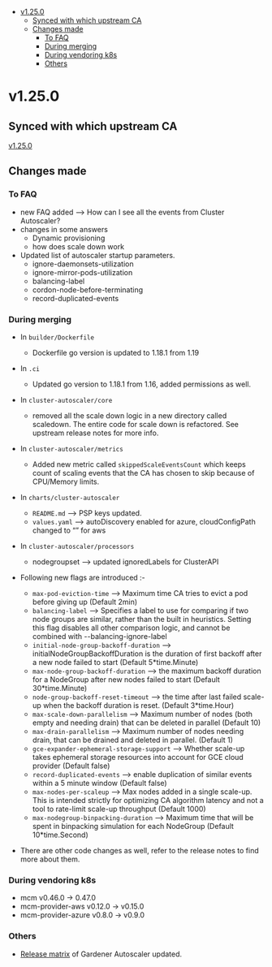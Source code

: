 <!--- For help refer to https://github.com/kubernetes/kubernetes/blob/master/CHANGELOG/CHANGELOG-1.20.md?plain=1 as example --->

- [v1.25.0](#v1250)
    - [Synced with which upstream CA](#synced-with-which-upstream-ca)
    - [Changes made](#changes-made)
        - [To FAQ](#to-faq)
        - [During merging](#during-merging)
        - [During vendoring k8s](#during-vendoring-k8s)
        - [Others](#others)


# v1.25.0


## Synced with which upstream CA

[v1.25.0](https://github.com/kubernetes/autoscaler/tree/cluster-autoscaler-1.25.0/cluster-autoscaler)

## Changes made

### To FAQ
- new FAQ added —> How can I see all the events from Cluster Autoscaler?
- changes in some answers
    - Dynamic provisioning
    - how does scale down work
- Updated list of autoscaler startup parameters.
    - ignore-daemonsets-utilization
    - ignore-mirror-pods-utilization
    - balancing-label
    - cordon-node-before-terminating
    - record-duplicated-events

### During merging

- In `builder/Dockerfile`
  - Dockerfile go version is updated to 1.18.1 from 1.19

- In `.ci`
  - Updated go version to 1.18.1 from 1.16, added permissions as well.

- In `cluster-autoscaler/core`
  - removed all the scale down logic in a new directory called scaledown. The entire code for scale down is refactored. See upstream release notes for more info.
	
- In `cluster-autoscaler/metrics`
  - Added new metric called `skippedScaleEventsCount` which keeps count of scaling events that the CA has chosen to skip because of CPU/Memory limits.

- In `charts/cluster-autoscaler`
    - `README.md` —> PSP keys updated.
    - `values.yaml` —> autoDiscovery enabled for azure, cloudConfigPath changed to “” for aws

- In `cluster-autoscaler/processors`
  - nodegroupset —> updated ignoredLabels for ClusterAPI

- Following new flags are introduced :-
    - `max-pod-eviction-time` —> Maximum time CA tries to evict a pod before giving up (Default 2min)
    - `balancing-label` —> Specifies a label to use for comparing if two node groups are similar, rather than the built in heuristics. Setting this flag disables all other comparison logic, and cannot be combined with --balancing-ignore-label
    - `initial-node-group-backoff-duration` —>  initialNodeGroupBackoffDuration is the duration of first backoff after a new node failed to start (Default 5*time.Minute)
    - `max-node-group-backoff-duration` —>  the maximum backoff duration for a NodeGroup after new nodes failed to start (Default 30*time.Minute)
    - `node-group-backoff-reset-timeout` —>  the time after last failed scale-up when the backoff duration is reset.  (Default 3*time.Hour)
    - `max-scale-down-parallelism` —>  Maximum number of nodes (both empty and needing drain) that can be deleted in parallel (Default 10)
    - `max-drain-parallelism` —> Maximum number of nodes needing drain, that can be drained and deleted in parallel. (Default 1)
    - `gce-expander-ephemeral-storage-support` —>  Whether scale-up takes ephemeral storage resources into account for GCE cloud provider (Default false)
    - `record-duplicated-events` —> enable duplication of similar events within a 5 minute window (Default false)
    - `max-nodes-per-scaleup` —> Max nodes added in a single scale-up. This is intended strictly for optimizing CA algorithm latency and not a tool to rate-limit scale-up throughput (Default 1000)
    - `max-nodegroup-binpacking-duration` —> Maximum time that will be spent in binpacking simulation for each NodeGroup (Default 10*time.Second)

- There are other code changes as well, refer to the release notes to find more about them.

### During vendoring k8s
- mcm v0.46.0 -> 0.47.0
- mcm-provider-aws v0.12.0 -> v0.15.0
- mcm-provider-azure v0.8.0 -> v0.9.0

### Others
- [Release matrix](../README.md#releases-gardenerautoscaler) of Gardener Autoscaler updated.
